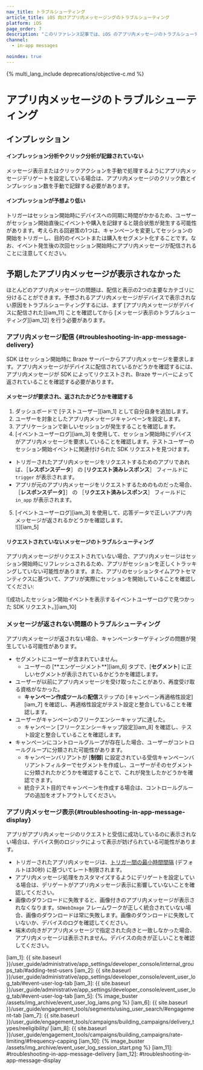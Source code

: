 ```yaml
---
nav_title: トラブルシューティング
article_title: iOS 向けアプリ内メッセージングのトラブルシューティング
platform: iOS
page_order: 7
description: "このリファレンス記事では、iOS のアプリ内メッセージのトラブルシューティングに関する潜在的なトピックを取り上げます。"
channel:
  - in-app messages

noindex: true
---
```


{% multi_lang_include deprecations/objective-c.md %}

# アプリ内メッセージのトラブルシューティング

## インプレッション

#### インプレッション分析やクリック分析が記録されていない

メッセージ表示またはクリックアクションを手動で処理するようにアプリ内メッセージデリゲートを設定している場合は、アプリ内メッセージのクリック数とインプレッション数を手動で記録する必要があります。

#### インプレッションが予想より低い

トリガーはセッション開始時にデバイスへの同期に時間がかかるため、ユーザーがセッション開始直後にイベントや購入を記録すると競合状態が発生する可能性があります。考えられる回避策の1つは、キャンペーンを変更してセッションの開始をトリガーし、目的のイベントまたは購入をセグメント化することです。なお、イベント発生後の次回セッション開始時にアプリ内メッセージが配信されることに注意してください。

## 予期したアプリ内メッセージが表示されなかった

ほとんどのアプリ内メッセージの問題は、配信と表示の2つの主要なカテゴリに分けることができます。予想されるアプリ内メッセージがデバイスで表示されない原因をトラブルシューティングするには、まず [アプリ内メッセージがデバイスに配信された][iam\_11] ことを確認してから [メッセージ表示のトラブルシューティング][iam\_12] を行う必要があります。

### アプリ内メッセージ配信 {#troubleshooting-in-app-message-delivery}

SDK はセッション開始時に Braze サーバーからアプリ内メッセージを要求します。アプリ内メッセージがデバイスに配信されているかどうかを確認するには、アプリ内メッセージが SDK によってリクエストされ、Braze サーバーによって返されていることを確認する必要があります。

#### メッセージが要求され、返されたかどうかを確認する

1. ダッシュボードで [テストユーザー][iam\_1] として自分自身を追加します。
2. ユーザーを対象としたアプリ内メッセージキャンペーンを設定します。
3. アプリケーションで新しいセッションが発生することを確認します。
4. [イベントユーザーログ][iam\_3] を使用して、セッション開始時にデバイスがアプリ内メッセージを要求していることを確認します。テストユーザーのセッション開始イベントに関連付けられた SDK リクエストを見つけます。
  - トリガーされたアプリ内メッセージをリクエストするためのアプリであれば、［**レスポンスデータ**］ の [**リクエスト済みレスポンス**］ フィールドに `trigger` が表示されます。
  - アプリが元のアプリ内メッセージをリクエストするためのものだった場合、［**レスポンスデータ］**］ の ［**リクエスト済みレスポンス**］ フィールドに `in_app` が表示されます。
5. [イベントユーザーログ][iam\_3] を使用して、応答データで正しいアプリ内メッセージが返されるかどうかを確認します。<br>![][iam\_5]

#### リクエストされていないメッセージのトラブルシューティング

アプリ内メッセージがリクエストされていない場合、アプリ内メッセージはセッション開始時にリフレッシュされるため、アプリがセッションを正しくトラッキングしていない可能性があります。また、アプリのセッションタイムアウトセマンティクスに基づいて、アプリが実際にセッションを開始していることを確認してください:

![成功したセッション開始イベントを表示するイベントユーザーログで見つかった SDK リクエスト。][iam\_10]

### メッセージが返されない問題のトラブルシューティング

アプリ内メッセージが返されない場合、キャンペーンターゲティングの問題が発生している可能性があります。

- セグメントにユーザーが含まれていません。
  - ユーザーの [\*\*エンゲージメント**][iam_6] タブで、[**セグメント**] に正しいセグメントが表示されているかどうかを確認します。
- ユーザーが以前にアプリ内メッセージを受け取ったことがあり、再度受け取る資格がなかった。
  - **キャンペーン作成ツール**の**配信**ステップの [キャンペーン再適格性設定][iam\_7] を確認し、再適格性設定がテスト設定と整合していることを確認します。
- ユーザーがキャンペーンのフリークエンシーキャップに達した。
  - キャンペーン [フリークエンシーキャップ設定][iam\_8] を確認し、テスト設定と整合していることを確認します。
- キャンペーンにコントロールグループが存在した場合、ユーザーがコントロールグループに分類された可能性があります。
  - キャンペーンバリアントが [**制御**] に設定されている受信キャンペーンバリアントフィルターでセグメントを作成し、ユーザーがそのセグメントに分類されたかどうかを確認することで、これが発生したかどうかを確認できます。
  - 統合テスト目的でキャンペーンを作成する場合は、コントロールグループの追加をオプトアウトしてください。

### アプリ内メッセージ表示{#troubleshooting-in-app-message-display}

アプリがアプリ内メッセージのリクエストと受信に成功しているのに表示されない場合は、デバイス側のロジックによって表示が妨げられている可能性があります。

- トリガーされたアプリ内メッセージは、[トリガー間の最小時間間隔]({{site.baseurl}}/developer_guide/platform_integration_guides/ios/in-app_messaging/in-app_message_delivery/#minimum-time-interval-between-triggers) (デフォルトは30秒) に基づいてレート制限されます。
- アプリ内メッセージ処理をカスタマイズするようにデリゲートを設定している場合は、デリゲートがアプリ内メッセージ表示に影響していないことを確認してください。
- 画像のダウンロードに失敗すると、画像付きのアプリ内メッセージが表示されなくなります。`SDWebImage` フレームワークが正しく統合されていない場合、画像のダウンロードは常に失敗します。画像のダウンロードに失敗していないか、デバイスのログを確認してください。
- 端末の向きがアプリ内メッセージで指定された向きと一致しなかった場合、アプリ内メッセージは表示されません。デバイスの向きが正しいことを確認してください。

[iam\_1]: {{ site.baseurl }}/user_guide/administrative/app_settings/developer_console/internal_groups_tab/#adding-test-users
[iam\_2]: {{ site.baseurl }}/user_guide/administrative/app_settings/developer_console/event_user_log_tab/#event-user-log-tab
[iam\_3]: {{ site.baseurl }}/user_guide/administrative/app_settings/developer_console/event_user_log_tab/#event-user-log-tab
[iam\_5]:  {% image_buster /assets/img_archive/event_user_log_iams.png %}
[iam\_6]: {{ site.baseurl }}/user_guide/engagement_tools/segments/using_user_search/#engagement-tab
[iam\_7]: {{ site.baseurl }}/user_guide/engagement_tools/campaigns/building_campaigns/delivery_types/reeligibility/
[iam\_8]: {{ site.baseurl }}/user_guide/engagement_tools/campaigns/building_campaigns/rate-limiting/#frequency-capping
[iam\_10]: {% image_buster /assets/img_archive/event_user_log_session_start.png %}
[iam\_11]: #troubleshooting-in-app-message-delivery
[iam\_12]: #troubleshooting-in-app-message-display

